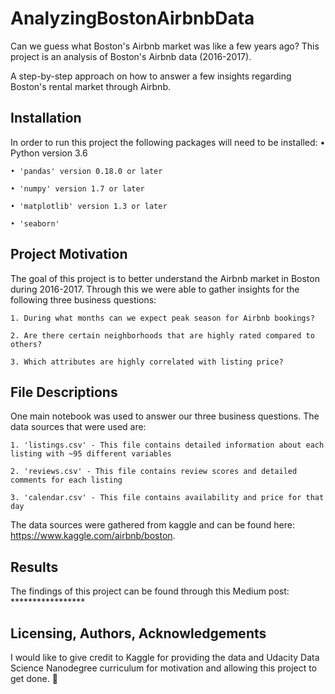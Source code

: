 # AnalyzingBostonAirbnbData

Can we guess what Boston's Airbnb market was like a few years ago? This project is an analysis of Boston's Airbnb data (2016-2017). 

A step-by-step approach on how to answer a few insights regarding Boston's rental market through Airbnb.

## Installation
In order to run this project the following packages will need to be installed: 
	• Python version 3.6 
	
	• 'pandas' version 0.18.0 or later
	
	• 'numpy' version 1.7 or later 
	
	• 'matplotlib' version 1.3 or later 
	
	• 'seaborn' 

## Project Motivation
The goal of this project is to better understand the Airbnb market in Boston during 2016-2017. Through this we were able to gather insights for the following three business questions: 

	1. During what months can we expect peak season for Airbnb bookings? 

	2. Are there certain neighborhoods that are highly rated compared to others? 
	
	3. Which attributes are highly correlated with listing price? 
	
## File Descriptions
One main notebook was used to answer our three business questions. The data sources that were used are: 

	1. 'listings.csv' - This file contains detailed information about each listing with ~95 different variables
	
	2. 'reviews.csv' - This file contains review scores and detailed comments for each listing
	
	3. 'calendar.csv' - This file contains availability and price for that day  
	
The data sources were gathered from kaggle and can be found here: https://www.kaggle.com/airbnb/boston. 

## Results
The findings of this project can be found through this Medium post: *****************

## Licensing, Authors, Acknowledgements 
I would like to give credit to Kaggle for providing the data and Udacity Data Science Nanodegree curriculum for motivation and allowing this project to get done.  
